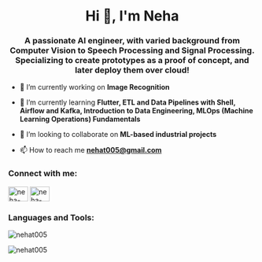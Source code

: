 <h1 align="center">Hi 👋, I'm Neha</h1>
<h3 align="center">A passionate AI engineer, with varied background from Computer Vision to Speech Processing and Signal Processing. Specializing to create prototypes as a proof of concept, and later deploy them over cloud!</h3>

- 🔭 I’m currently working on **Image Recognition**

- 🌱 I’m currently learning **Flutter, ETL and Data Pipelines with Shell, Airflow and Kafka, Introduction to Data Engineering, MLOps (Machine Learning Operations) Fundamentals**

- 👯 I’m looking to collaborate on **ML-based industrial projects**

- 📫 How to reach me **nehat005@gmail.com**

<h3 align="left">Connect with me:</h3>
<p align="left">
<a href="https://linkedin.com/in/neha-tandon-86611b181" target="blank"><img align="center" src="https://raw.githubusercontent.com/rahuldkjain/github-profile-readme-generator/master/src/images/icons/Social/linked-in-alt.svg" alt="neha-tandon" height="30" width="40" /></a>
<a href="https://stackoverflow.com/users/14940415/neha-tandon" target="blank"><img align="center" src="https://raw.githubusercontent.com/rahuldkjain/github-profile-readme-generator/master/src/images/icons/Social/stack-overflow.svg" alt="neha-tandon" height="30" width="40" /></a>
</p>

<h3 align="left">Languages and Tools:</h3>

<p><img align="center" src="https://github-readme-stats.vercel.app/api/top-langs?username=nehat005&show_icons=true&locale=en&layout=compact" alt="nehat005" /></p>

<p><img align="center" src="https://github-readme-streak-stats.herokuapp.com/?user=nehat005&" alt="nehat005" /></p>
